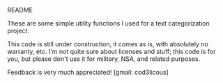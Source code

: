 README

These are some simple utility functions I used for a text categorization project.

This code is still under construction, it comes as is, with absolutely no warranty, etc.
I'm not quite sure about licenses and stuff; this code is for you, but please don't use it for military, NSA, and related purposes.

Feedback is very much appreciated! [gmail: cod3licous]
